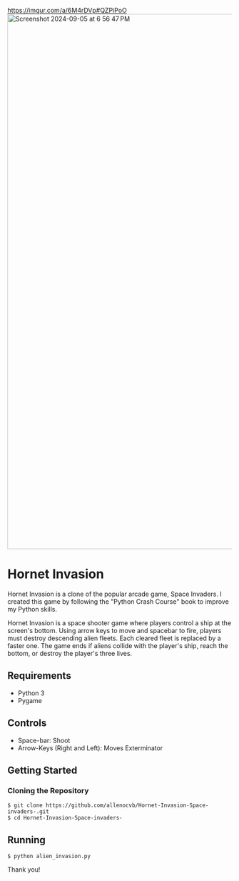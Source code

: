 https://imgur.com/a/6M4rDVp#QZPiPoO
<img width="1198" alt="Screenshot 2024-09-05 at 6 56 47 PM" src="https://github.com/user-attachments/assets/153008c7-165b-45fb-a682-ba308d1d0a0f">


# Hornet Invasion

Hornet Invasion is a clone of the popular arcade game, Space Invaders. I created this game by following the "Python Crash Course" book to improve my Python skills.

Hornet Invasion is a space shooter game where players control a ship at the screen's bottom. Using arrow keys to move and spacebar to fire, players must destroy descending alien fleets. Each cleared fleet is replaced by a faster one. The game ends if aliens collide with the player's ship, reach the bottom, or destroy the player's three lives.

## Requirements

- Python 3
- Pygame

## Controls

- Space-bar: Shoot
- Arrow-Keys (Right and Left): Moves Exterminator

## Getting Started

### Cloning the Repository

```
$ git clone https://github.com/allenocvb/Hornet-Invasion-Space-invaders-.git
$ cd Hornet-Invasion-Space-invaders-
```

## Running

```
$ python alien_invasion.py
```

Thank you!
